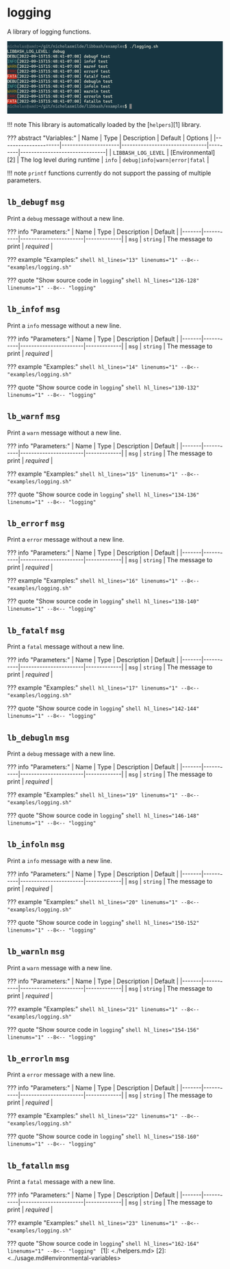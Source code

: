 # logging

A library of logging functions.

![](../assets/images/logging-1.png)

!!! note
    This library is automatically loaded by the [`helpers`][1] library.

??? abstract "Variables:"
    | Name                | Type                | Description                   | Default | Options                       |
    |---------------------|---------------------|-------------------------------|---------|-------------------------------|
    | `LIBBASH_LOG_LEVEL` | [Environmental][2]  | The log level during runtime  | `info`  | `debug|info|warn|error|fatal` |
    
!!! note
    `printf` functions currently do not support the passing of multiple parameters.

## `lb_debugf` `msg`

Print a `debug` message without a new line.

??? info "Parameters:"
    | Name  | Type      | Description           | Default     |
    |-------|-----------|-----------------------|-------------|
    | `msg` | `string`  | The message to print  | *required*  |

??? example "Examples:"
    ```shell hl_lines="13" linenums="1"
    --8<-- "examples/logging.sh"
    ```

??? quote "Show source code in `logging`"
    ```shell hl_lines="126-128" linenums="1"
    --8<-- "logging"
    ```

## `lb_infof` `msg`

Print a `info` message without a new line.

??? info "Parameters:"
    | Name  | Type      | Description           | Default     |
    |-------|-----------|-----------------------|-------------|
    | `msg` | `string`  | The message to print  | *required*  |

??? example "Examples:"
    ```shell hl_lines="14" linenums="1"
    --8<-- "examples/logging.sh"
    ```

??? quote "Show source code in `logging`"
    ```shell hl_lines="130-132" linenums="1"
    --8<-- "logging"
    ```

## `lb_warnf` `msg`

Print a `warn` message without a new line.

??? info "Parameters:"
    | Name  | Type      | Description           | Default     |
    |-------|-----------|-----------------------|-------------|
    | `msg` | `string`  | The message to print  | *required*  |

??? example "Examples:"
    ```shell hl_lines="15" linenums="1"
    --8<-- "examples/logging.sh"
    ```

??? quote "Show source code in `logging`"
    ```shell hl_lines="134-136" linenums="1"
    --8<-- "logging"
    ```

## `lb_errorf` `msg`

Print a `error` message without a new line.

??? info "Parameters:"
    | Name  | Type      | Description           | Default     |
    |-------|-----------|-----------------------|-------------|
    | `msg` | `string`  | The message to print  | *required*  |

??? example "Examples:"
    ```shell hl_lines="16" linenums="1"
    --8<-- "examples/logging.sh"
    ```

??? quote "Show source code in `logging`"
    ```shell hl_lines="138-140" linenums="1"
    --8<-- "logging"
    ```

## `lb_fatalf` `msg`

Print a `fatal` message without a new line.

??? info "Parameters:"
    | Name  | Type      | Description           | Default     |
    |-------|-----------|-----------------------|-------------|
    | `msg` | `string`  | The message to print  | *required*  |

??? example "Examples:"
    ```shell hl_lines="17" linenums="1"
    --8<-- "examples/logging.sh"
    ```

??? quote "Show source code in `logging`"
    ```shell hl_lines="142-144" linenums="1"
    --8<-- "logging"
    ```

## `lb_debugln` `msg`

Print a `debug` message with a new line.

??? info "Parameters:"
    | Name  | Type      | Description           | Default     |
    |-------|-----------|-----------------------|-------------|
    | `msg` | `string`  | The message to print  | *required*  |

??? example "Examples:"
    ```shell hl_lines="19" linenums="1"
    --8<-- "examples/logging.sh"
    ```

??? quote "Show source code in `logging`"
    ```shell hl_lines="146-148" linenums="1"
    --8<-- "logging"
    ```

## `lb_infoln` `msg`

Print a `info` message with a new line.

??? info "Parameters:"
    | Name  | Type      | Description           | Default     |
    |-------|-----------|-----------------------|-------------|
    | `msg` | `string`  | The message to print  | *required*  |

??? example "Examples:"
    ```shell hl_lines="20" linenums="1"
    --8<-- "examples/logging.sh"
    ```

??? quote "Show source code in `logging`"
    ```shell hl_lines="150-152" linenums="1"
    --8<-- "logging"
    ```

## `lb_warnln` `msg`

Print a `warn` message with a new line.

??? info "Parameters:"
    | Name  | Type      | Description           | Default     |
    |-------|-----------|-----------------------|-------------|
    | `msg` | `string`  | The message to print  | *required*  |

??? example "Examples:"
    ```shell hl_lines="21" linenums="1"
    --8<-- "examples/logging.sh"
    ```

??? quote "Show source code in `logging`"
    ```shell hl_lines="154-156" linenums="1"
    --8<-- "logging"
    ```

## `lb_errorln` `msg`

Print a `error` message with a new line.

??? info "Parameters:"
    | Name  | Type      | Description           | Default     |
    |-------|-----------|-----------------------|-------------|
    | `msg` | `string`  | The message to print  | *required*  |

??? example "Examples:"
    ```shell hl_lines="22" linenums="1"
    --8<-- "examples/logging.sh"
    ```

??? quote "Show source code in `logging`"
    ```shell hl_lines="158-160" linenums="1"
    --8<-- "logging"
    ```

## `lb_fatalln` `msg`

Print a `fatal` message with a new line.

??? info "Parameters:"
    | Name  | Type      | Description           | Default     |
    |-------|-----------|-----------------------|-------------|
    | `msg` | `string`  | The message to print  | *required*  |

??? example "Examples:"
    ```shell hl_lines="23" linenums="1"
    --8<-- "examples/logging.sh"
    ```

??? quote "Show source code in `logging`"
    ```shell hl_lines="162-164" linenums="1"
    --8<-- "logging"
    ```
[1]: <./helpers.md>
[2]: <../usage.md#environmental-variables>

